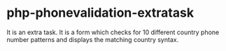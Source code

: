 # php-phonevalidation-extratask
It is an extra task. It is a form which checks for 10 different country phone number patterns and displays the matching country syntax.
